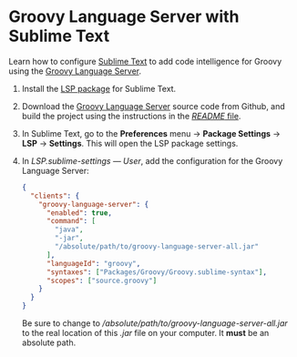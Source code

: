 # Groovy Language Server with Sublime Text

Learn how to configure [Sublime Text](https://www.sublimetext.com/) to add code intelligence for Groovy using the [Groovy Language Server](https://github.com/prominic/groovy-language-server).

1. Install the [LSP package](https://github.com/tomv564/LSP) for Sublime Text.

2. Download the [Groovy Language Server](https://github.com/prominic/groovy-language-server) source code from Github, and build the project using the instructions in the [_README_ file](https://github.com/prominic/groovy-language-server/blob/master/README.md).

3. In Sublime Text, go to the **Preferences** menu → **Package Settings** → **LSP** → **Settings**. This will open the LSP package settings.

4. In _LSP.sublime-settings — User_, add the configuration for the Groovy Language Server:

   ```json
   {
     "clients": {
       "groovy-language-server": {
         "enabled": true,
         "command": [
           "java",
           "-jar",
           "/absolute/path/to/groovy-language-server-all.jar"
         ],
         "languageId": "groovy",
         "syntaxes": ["Packages/Groovy/Groovy.sublime-syntax"],
         "scopes": ["source.groovy"]
       }
     }
   }
   ```

   Be sure to change to _/absolute/path/to/groovy-language-server-all.jar_ to the real location of this _.jar_ file on your computer. It **must** be an absolute path.
